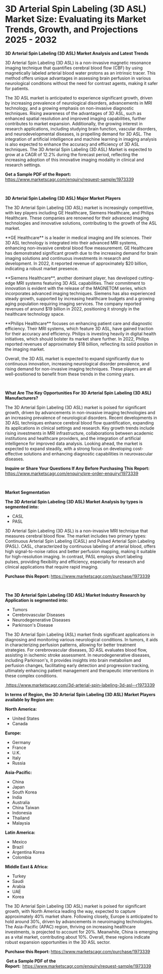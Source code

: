 <p><h1>3D Arterial Spin Labeling (3D ASL) Market Size: Evaluating its Market Trends, Growth, and Projections 2025 - 2032</h1></p><p><strong>3D Arterial Spin Labeling (3D ASL) Market Analysis and Latest Trends</strong></p>
<p><p>3D Arterial Spin Labeling (3D ASL) is a non-invasive magnetic resonance imaging technique that quantifies cerebral blood flow (CBF) by using magnetically labeled arterial blood water protons as an intrinsic tracer. This method offers unique advantages in assessing brain perfusion in various neurological conditions without the need for contrast agents, making it safer for patients.</p><p>The 3D ASL market is anticipated to experience significant growth, driven by increasing prevalence of neurological disorders, advancements in MRI technology, and a growing emphasis on non-invasive diagnostic techniques. Rising awareness of the advantages of 3D ASL, such as enhanced spatial resolution and improved imaging capabilities, further contributes to market expansion. Additionally, the growing interest in research applications, including studying brain function, vascular disorders, and neurodevelopmental diseases, is propelling demand for 3D ASL. The integration of artificial intelligence and machine learning in imaging analysis is also expected to enhance the accuracy and efficiency of 3D ASL techniques. The 3D Arterial Spin Labeling (3D ASL) Market is expected to grow at a CAGR of 12.2% during the forecast period, reflecting the increasing adoption of this innovative imaging modality in clinical and research settings.</p></p>
<p><strong>Get a Sample PDF of the Report:&nbsp;</strong> <a href="https://www.marketscagr.com/enquiry/request-sample/1973339?utm_campaign=2518&utm_medium=2&utm_source=Github&utm_content=ia&utm_term=16042025&utm_id=3d-arterial-spin-labeling-3d-asl">https://www.marketscagr.com/enquiry/request-sample/1973339</a></p>
<p>&nbsp;</p>
<p><strong>3D Arterial Spin Labeling (3D ASL) Major Market Players</strong></p>
<p><p>The 3D Arterial Spin Labeling (3D ASL) market is increasingly competitive, with key players including GE Healthcare, Siemens Healthcare, and Philips Healthcare. These companies are renowned for their advanced imaging technologies and innovative solutions, contributing to the growth of the ASL market.</p><p>**GE Healthcare** is a leader in medical imaging and life sciences. Their 3D ASL technology is integrated into their advanced MRI systems, enhancing non-invasive cerebral blood flow measurement. GE Healthcare has demonstrated significant growth due to the increasing demand for brain imaging solutions and continuous investments in research and development. In 2022, it reported revenue of approximately $20 billion, indicating a robust market presence.</p><p>**Siemens Healthcare**, another dominant player, has developed cutting-edge MRI systems featuring 3D ASL capabilities. Their commitment to innovation is evident with the release of the MAGNETOM series, which incorporates advanced imaging techniques. Siemens has also experienced steady growth, supported by increasing healthcare budgets and a growing aging population requiring imaging services. The company reported revenues of around $19 billion in 2022, positioning it strongly in the healthcare technology space.</p><p>**Philips Healthcare** focuses on enhancing patient care and diagnostic efficiency. Their MRI systems, which feature 3D ASL, have gained traction for their accuracy and efficiency. Philips is investing heavily in digital health initiatives, which should bolster its market share further. In 2022, Philips reported revenues of approximately $18 billion, reflecting its solid position in the imaging market.</p><p>Overall, the 3D ASL market is expected to expand significantly due to continuous innovation, increasing neurological disorder prevalence, and rising demand for non-invasive imaging techniques. These players are all well-positioned to benefit from these trends in the coming years.</p></p>
<p>&nbsp;</p>
<p><strong>What Are The Key Opportunities For 3D Arterial Spin Labeling (3D ASL) Manufacturers?</strong></p>
<p><p>The 3D Arterial Spin Labeling (3D ASL) market is poised for significant growth, driven by advancements in non-invasive imaging technologies and an increasing prevalence of neurological disorders. Recent developments in 3D ASL techniques enhance cerebral blood flow quantification, expanding its applications in clinical settings and research. Key growth trends include rising investments in MRI infrastructure, collaborations between academic institutions and healthcare providers, and the integration of artificial intelligence for improved data analysis. Looking ahead, the market is expected to expand steadily, with a strong focus on developing cost-effective solutions and enhancing diagnostic capabilities in neurovascular diseases.</p></p>
<p><strong>Inquire or Share Your Questions If Any Before Purchasing This Report:</strong> <a href="https://www.marketscagr.com/enquiry/pre-order-enquiry/1973339?utm_campaign=2518&utm_medium=2&utm_source=Github&utm_content=ia&utm_term=16042025&utm_id=3d-arterial-spin-labeling-3d-asl">https://www.marketscagr.com/enquiry/pre-order-enquiry/1973339</a></p>
<p>&nbsp;</p>
<p><strong>Market Segmentation</strong></p>
<p><strong>The 3D Arterial Spin Labeling (3D ASL) Market Analysis by types is segmented into:</strong></p>
<p><ul><li>CASL</li><li>PASL</li></ul></p>
<p><p>3D Arterial Spin Labeling (3D ASL) is a non-invasive MRI technique that measures cerebral blood flow. The market includes two primary types: Continuous Arterial Spin Labeling (CASL) and Pulsed Arterial Spin Labeling (PASL). CASL, characterized by continuous labeling of arterial blood, offers high signal-to-noise ratios and better perfusion mapping, making it suitable for high-resolution imaging. In contrast, PASL employs short labeling pulses, providing flexibility and efficiency, especially for research and clinical applications that require rapid imaging.</p></p>
<p><strong>Purchase this Report:&nbsp;</strong><a href="https://www.marketscagr.com/purchase/1973339?utm_campaign=2518&utm_medium=2&utm_source=Github&utm_content=ia&utm_term=16042025&utm_id=3d-arterial-spin-labeling-3d-asl">https://www.marketscagr.com/purchase/1973339</a></p>
<p>&nbsp;</p>
<p><strong>The 3D Arterial Spin Labeling (3D ASL) Market Industry Research by Application is segmented into:</strong></p>
<p><ul><li>Tumors</li><li>Cerebrovascular Diseases</li><li>Neurodegenerative Diseases</li><li>Parkinson's Disease</li></ul></p>
<p><p>The 3D Arterial Spin Labeling (ASL) market finds significant applications in diagnosing and monitoring various neurological conditions. In tumors, it aids in characterizing perfusion patterns, allowing for better treatment strategies. For cerebrovascular diseases, 3D ASL evaluates blood flow, assisting in ischemic stroke assessment. In neurodegenerative diseases, including Parkinson's, it provides insights into brain metabolism and perfusion changes, facilitating early detection and progression tracking, ultimately enhancing patient management and therapeutic interventions in these complex conditions.</p></p>
<p><a href="https://www.marketscagr.com/3d-arterial-spin-labeling-3d-asl--r1973339?utm_campaign=2518&utm_medium=2&utm_source=Github&utm_content=ia&utm_term=16042025&utm_id=3d-arterial-spin-labeling-3d-asl">&nbsp;https://www.marketscagr.com/3d-arterial-spin-labeling-3d-asl--r1973339</a></p>
<p><strong>In terms of Region, the 3D Arterial Spin Labeling (3D ASL) Market Players available by Region are:</strong></p>
<p>
    <p> <strong> North America: </strong>
        <ul>
            <li>United States</li>
            <li>Canada</li>
        </ul>
        </p> 
    <p> <strong> Europe: </strong>
        <ul>
            <li>Germany</li>
            <li>France</li>
            <li>U.K.</li>
            <li>Italy</li>
            <li>Russia</li>
        </ul>
        </p> 
    <p> <strong> Asia-Pacific: </strong>
        <ul>
            <li>China</li>
            <li>Japan</li>
            <li>South Korea</li>
            <li>India</li>
            <li>Australia</li>
            <li>China Taiwan</li>
            <li>Indonesia</li>
            <li>Thailand</li>
            <li>Malaysia</li>
        </ul>
        </p> 
    <p> <strong> Latin America: </strong>
        <ul>
            <li>Mexico</li>
            <li>Brazil</li>
            <li>Argentina Korea</li>
            <li>Colombia</li>
        </ul>
        </p> 
    <p> <strong> Middle East & Africa: </strong>
        <ul>
            <li>Turkey</li>
            <li>Saudi</li>
            <li>Arabia</li>
            <li>UAE</li>
            <li>Korea</li>
        </ul>
    </p>
    </p>
<p><p>The 3D Arterial Spin Labeling (3D ASL) market is poised for significant growth, with North America leading the way, expected to capture approximately 40% market share. Following closely, Europe is anticipated to hold around 30%, driven by advancements in neuroimaging technologies. The Asia-Pacific (APAC) region, thriving on increasing healthcare investments, is projected to account for 20%. Meanwhile, China is emerging as a vital market, contributing about 10%. Overall, these regions indicate robust expansion opportunities in the 3D ASL sector.</p></p>
<p><strong>Purchase this Report: </strong><a href="https://www.marketscagr.com/purchase/1973339?utm_campaign=2518&utm_medium=2&utm_source=Github&utm_content=ia&utm_term=16042025&utm_id=3d-arterial-spin-labeling-3d-asl">https://www.marketscagr.com/purchase/1973339</a></p>
<p>&nbsp;<strong>Get a Sample PDF of the Report:&nbsp;&nbsp;</strong><a href="https://www.marketscagr.com/enquiry/request-sample/1973339?utm_campaign=2518&utm_medium=2&utm_source=Github&utm_content=ia&utm_term=16042025&utm_id=3d-arterial-spin-labeling-3d-asl">https://www.marketscagr.com/enquiry/request-sample/1973339</a></p>
<p><strong></strong></p>
<p><p></p><p></p><p></p></p>